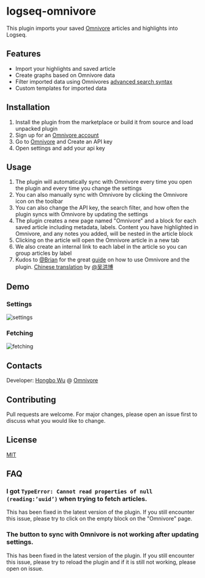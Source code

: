 # logseq-omnivore

This plugin imports your saved [Omnivore](https://omnivore.app/) articles and highlights into Logseq.

## Features

* Import your highlights and saved article
* Create graphs based on Omnivore data
* Filter imported data using Omnivores [advanced search syntax](https://omnivore.app/help/search)
* Custom templates for imported data

## Installation

1. Install the plugin from the marketplace or build it from source and load unpacked plugin
2. Sign up for an [Omnivore account](https://omnivore.app)
3. Go to [Omnivore](https://omnivore.app/settings/api) and Create an API key
4. Open settings and add your api key

## Usage

1. The plugin will automatically sync with Omnivore every time you open the plugin and every time you change the settings
2. You can also manually sync with Omnivore by clicking the Omnivore icon on the toolbar
3. You can also change the API key, the search filter, and how often the plugin syncs with Omnivore by updating the settings
4. The plugin creates a new page named "Omnivore" and a block for each saved article including metadata, labels. Content you have highlighted in Omnivore, and any notes you added, will be nested
in the article block
5. Clicking on the article will open the Omnivore article in a new tab
6. We also create an internal link to each label in the article so you can group articles by label
7. Kudos to [@Brian](https://twitter.com/Bsunter) for the great [guide](https://briansunter.com/graph/#/page/omnivore-logseq-guide?anchor=ls-block-62b28de3-0e9e-456e-bf29-7e2541213aa5) on how to use Omnivore and the plugin. [Chinese translation](https://sywhb.github.io/#/page/omnivore-logseq%20指南) by [@吴洪博](https://twitter.com/Sy98715020)

## Demo

### Settings

![settings](screenshots/settings.gif)

### Fetching

![fetching](screenshots/fetching.gif)

## Contacts

Developer: [Hongbo Wu](https://github.com/sywhb) @ [Omnivore](https://github.com/omnivore-app)

## Contributing

Pull requests are welcome. For major changes, please open an issue first to discuss what you would like to change.

## License

[MIT](https://choosealicense.com/licenses/mit/)

## FAQ

### I got `TypeError: Cannot read properties of null (reading:’uuid’)` when trying to fetch articles.

This has been fixed in the latest version of the plugin. If you still encounter this issue, please try to click on the empty block on the "Omnivore" page.

### The button to sync with Omnivore is not working after updating settings.

This has been fixed in the latest version of the plugin. If you still encounter this issue, please try to reload the plugin and if it is still not working, please open on issue.
